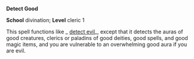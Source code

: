  **Detect Good**

**School** divination; **Level** cleric 1

This spell functions like _ [detect evil](detectEvil#_detect-evil)_, except that it detects the auras of good creatures, clerics or paladins of good deities, good spells, and good magic items, and you are vulnerable to an overwhelming good aura if you are evil.

